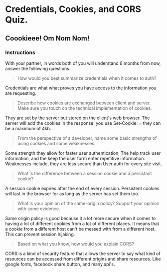 # Credentials, Cookies, and CORS Quiz.
## Coookieee! Om Nom Nom!

### Instructions
With your partner, in words both of you will understand 6 months from now, answer the following questions.

> How would you best summarize credentials when it comes to auth?

Credentials are what what proves you have access to the information you are requesting.

> Describe how cookies are exchanged between client and server.  Make sure you touch on the technical implementation of cookies.

They are set by the server but stored on the client's web browser. The server will add the cookies in the response. you use Set-Cookie: <cookie-name>=<cookie-value> they can be a maximum of 4kb.

> From the perspective of a developer, name some basic strengths of using cookies and some weaknesses.

Some strength they allow for faster user authentication, The help track user information, and the keep the user form enter repetitive information. Weaknesses include, they are less secure than User auth for every site visit.

> What is the difference between a session cookie and a persistant cookie?

A session cookie expires after the end of every session. Persistent cookies will last in the browser for as long as the server has set them too.

> What is your opinion of the same-origin policy?  Support your opinion with some evidence.

Same origin policy is good because it a lot more secure when it comes to having a lot of different cookies from a lot of different places. It means that a cookie from a different host can't be messed with from a different host. This can prevent session hijaking.

> Based on what you know, how would you explain CORS?

CORS is a kind of security feature that allows the server to say what kind of resources can be accessed from different origins and share resources. Like google fonts, facebook share button, and many api's.
